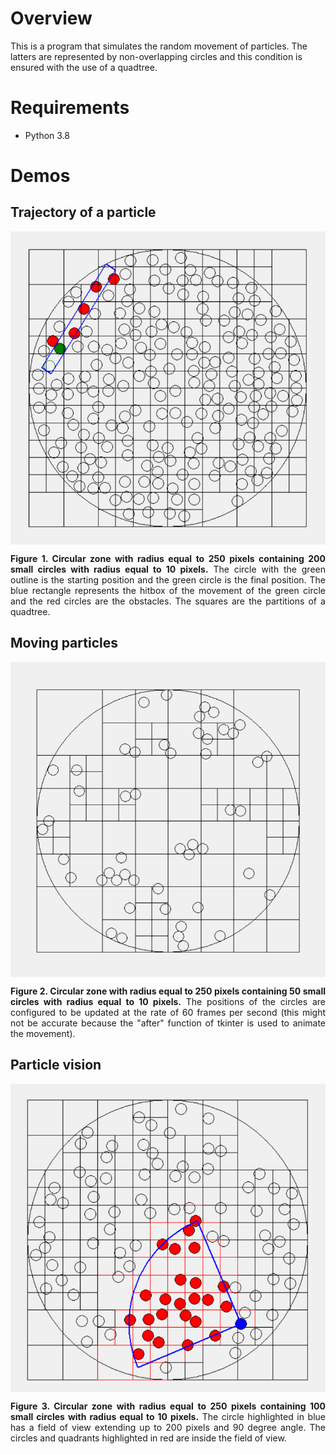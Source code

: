 # Overview
This is a program that simulates the random movement of particles. The latters are represented by non-overlapping circles and this condition is ensured with the use of a quadtree.

# Requirements
- Python 3.8

# Demos
## Trajectory of a particle
<div>
  <img src="Demo/particle_trajectory.png" align="center">
  <figcaption>
    <p align="justify">
      <b>Figure 1. Circular zone with radius equal to 250 pixels containing 200 small circles with radius equal to 10 pixels.</b> The circle with the green outline is the starting
      position and the green circle is the final position. The blue rectangle represents the hitbox of the movement of the green circle and the red circles are the obstacles. The
      squares are the partitions of a quadtree.
    </p>
  </figcaption>
</div>

## Moving particles
<div>
  <img src="Demo/moving_particles.gif" align="center">
  <figcaption>
    <p align="justify">
      <b>Figure 2. Circular zone with radius equal to 250 pixels containing 50 small circles with radius equal to 10 pixels.</b> The positions of the circles are configured to be
      updated at the rate of 60 frames per second (this might not be accurate because the "after" function of tkinter is used to animate the movement).
    </p>
  </figcaption>
</div>

## Particle vision
<div>
  <img src="Demo/particle_vision.png" align="center">
  <figcaption>
    <p align="justify">
      <b>Figure 3. Circular zone with radius equal to 250 pixels containing 100 small circles with radius equal to 10 pixels.</b> The circle highlighted in blue has a field of
      view extending up to 200 pixels and 90 degree angle. The circles and quadrants highlighted in red are inside the field of view.
    </p>
  </figcaption>
</div>

